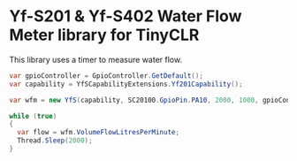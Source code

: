 # Yf-S201 & Yf-S402 Water Flow Meter library for TinyCLR

This library uses a timer to measure water flow.

```c#
var gpioController = GpioController.GetDefault();
var capability = YfSCapabilityExtensions.Yf201Capability();

var wfm = new YfS(capability, SC20100.GpioPin.PA10, 2000, 1000, gpioController);

while (true)
{
  var flow = wfm.VolumeFlowLitresPerMinute;
  Thread.Sleep(2000);
}
```
